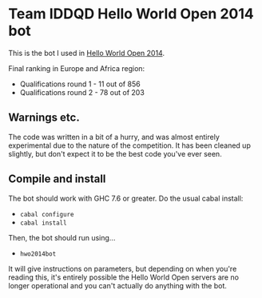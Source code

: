 # Team IDDQD Hello World Open 2014 bot

This is the bot I used in [Hello World Open 2014](https://helloworldopen.com/).

Final ranking in Europe and Africa region:

- Qualifications round 1 - 11 out of 856
- Qualifications round 2 - 78 out of 203

## Warnings etc.

The code was written in a bit of a hurry, and was almost entirely experimental due to the nature
of the competition. It has been cleaned up slightly, but don't expect it to be the best code you've ever seen.

## Compile and install

The bot should work with GHC 7.6 or greater. Do the usual cabal install:

- `cabal configure`
- `cabal install`

Then, the bot should run using...

- `hwo2014bot`

It will give instructions on parameters, but depending on when you're reading this,
it's entirely possible the Hello World Open servers are no longer operational and you can't actually do anything with the bot.
